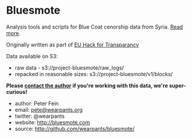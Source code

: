 # Bluesmote
Analysis tools and scripts for Blue Coat cenorship data from Syria. [Read more](http://bluesmote.com).

Originally written as part of [EU Hack for Transparancy](http://euhackathon.eu)

Data available on S3:

* raw data - s3://project-bluesmote/raw_logs/
* repacked in reasonable sizes: s3://project-bluesmote/v1/blocks/

**Please [contact the author](mailto:pete@wearpants.org) if you're working with this data, we're super-curious!**

* author: Peter Fein
* email: pete@wearpants.org
* twitter: @wearpants
* website: http://bluesmote.com
* source: http://github.com/wearpants/bluesmote/
